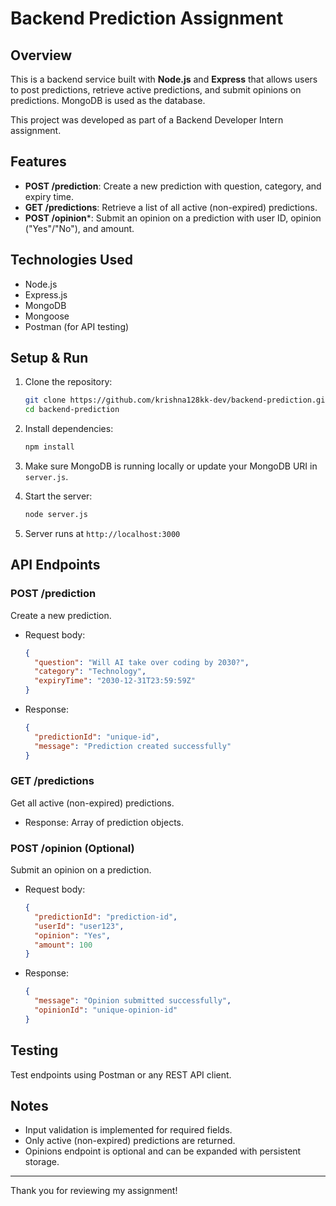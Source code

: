 # Backend Prediction Assignment

## Overview
This is a backend service built with **Node.js** and **Express** that allows users to post predictions, retrieve active predictions, and submit opinions on predictions. MongoDB is used as the database.

This project was developed as part of a Backend Developer Intern assignment.

## Features

- **POST /prediction**: Create a new prediction with question, category, and expiry time.  
- **GET /predictions**: Retrieve a list of all active (non-expired) predictions.  
- **POST /opinion***: Submit an opinion on a prediction with user ID, opinion ("Yes"/"No"), and amount.

## Technologies Used

- Node.js  
- Express.js  
- MongoDB  
- Mongoose  
- Postman (for API testing)

## Setup & Run

1. Clone the repository:
   ```bash
   git clone https://github.com/krishna128kk-dev/backend-prediction.git
   cd backend-prediction
   ```

2. Install dependencies:
   ```bash
   npm install
   ```

3. Make sure MongoDB is running locally or update your MongoDB URI in `server.js`.

4. Start the server:
   ```bash
   node server.js
   ```

5. Server runs at `http://localhost:3000`

## API Endpoints

### POST /prediction
Create a new prediction.

- Request body:
  ```json
  {
    "question": "Will AI take over coding by 2030?",
    "category": "Technology",
    "expiryTime": "2030-12-31T23:59:59Z"
  }
  ```
- Response:
  ```json
  {
    "predictionId": "unique-id",
    "message": "Prediction created successfully"
  }
  ```

### GET /predictions
Get all active (non-expired) predictions.

- Response: Array of prediction objects.

### POST /opinion (Optional)
Submit an opinion on a prediction.

- Request body:
  ```json
  {
    "predictionId": "prediction-id",
    "userId": "user123",
    "opinion": "Yes",
    "amount": 100
  }
  ```
- Response:
  ```json
  {
    "message": "Opinion submitted successfully",
    "opinionId": "unique-opinion-id"
  }
  ```

## Testing
Test endpoints using Postman or any REST API client.

## Notes
- Input validation is implemented for required fields.
- Only active (non-expired) predictions are returned.
- Opinions endpoint is optional and can be expanded with persistent storage.

---

Thank you for reviewing my assignment!
